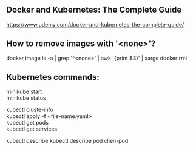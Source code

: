 ## Docker and Kubernetes: The Complete Guide  
https://www.udemy.com/docker-and-kubernetes-the-complete-guide/

## How to remove images with '\<none\>'?
docker image ls -a | grep '^\<none\>' | awk '{print $3}' | xargs docker rmi

## Kubernetes commands:

minikube start <br />
minikube status <br />

kubectl cluste-info <br />
kubectl apply -f <file-name.yaml> <br />
kubectl get pods <br />
kubectl get services <br />

kubectl describe <object-type> <object-name>
kubectl describe pod clien-pod
